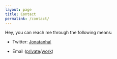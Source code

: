 ```yaml
---
layout: page
title: Contact
permalink: /contact/
---
```


<p class="lead">Hey, you can reach me through the following means:</p>

* Twitter: [Jonatanhal](https://twitter.com/jonatanhal)

* Email ([private](http://pgp.mit.edu/pks/lookup?op=get&search=0x84BD91630842E36E)/[work](http://pgp.mit.edu/pks/lookup?op=get&search=0xE090D4BF75D24FFB))
